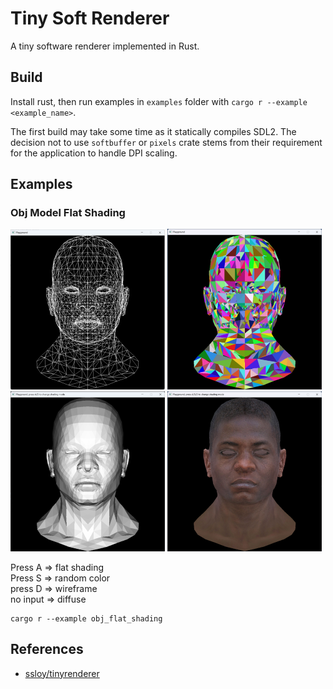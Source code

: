 # Tiny Soft Renderer

A tiny software renderer implemented in Rust.

## Build

Install rust, then run examples in `examples` folder with `cargo r --example <example_name>`.

The first build may take some time as it statically compiles SDL2. The decision not to use `softbuffer` or `pixels`
crate stems from their requirement for the application to handle DPI scaling.

## Examples

### Obj Model Flat Shading

<p align="left">
  <img src="screenshots/obj_model_wireframe.png" width="49%" alt="wireframe" />
  <img src="screenshots/obj_model_flag_shading_0.png" width="49%"  alt="random color"/>
  <img src="screenshots/obj_model_flag_shading_z_buffer.png" width="49%" alt="z-buffer"/>
  <img src="screenshots/obj_model_diffuse.png" width="49%" alt="diffuse"/>
</p>

Press A => flat shading  
Press S => random color  
press D => wireframe  
no input => diffuse

```shell
cargo r --example obj_flat_shading
```

## References

- [ssloy/tinyrenderer](https://github.com/ssloy/tinyrenderer)
